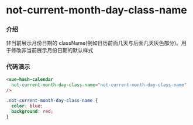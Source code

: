 # not-current-month-day-class-name

### 介绍

非当前展示月份日期的 className(例如日历前面几天与后面几天灰色部分)。用于修改非当前展示月份日期的默认样式

### 代码演示

```html
<vue-hash-calendar
  not-current-month-day-class-name="not-current-month-day-class-name"
/>
```

```css
.not-current-month-day-class-name {
  color: blue;
  background: red;
}
```
